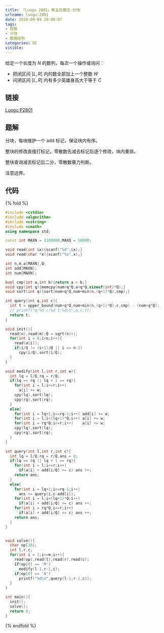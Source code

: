 ```yaml
---
title: 「Luogu 2801」教主的魔法-分块
urlname: luogu-2801
date: 2018-09-09 20:00:07
tags: 
- 题解
- 分块
- 数据结构
categories: OI
visible:
---
```


给定一个长度为 $N$ 的数列，每次一个操作或询问：

+ 把闭区间 $[L, R]$ 内的数全部加上一个整数 $W$ 
+ 问闭区间 $[L, R]$ 内有多少英雄身高大于等于 $C$

<!-- more -->

## 链接

[Luogu P2801](https://www.luogu.org/problemnew/show/P2801)

## 题解

分块，每块维护一个 $\text{add}$ 标记，保证块内有序。

整块的修改直接打标记，零散数先减去标记后逐个修改，块内重排。

整块查询减去标记后二分，零散数暴力判断。

注意边界。

## 代码

{% fold %}

```cpp
#include <cstdio>
#include <algorithm>
#include <cstring>
#include <cmath>
using namespace std;

const int MAXN = 1100000,MAXQ = 50000;

void read(int &x){scanf("%d",&x);}
void read(char *x){scanf("%s",x);}

int n,m,a[MAXN],Q;
int add[MAXN];
int num[MAXN];

bool cmp(int a,int b){return a > b;}
void cpy(int q){memcpy(num+q*Q,a+q*Q,sizeof(int)*Q);}
void sort(int q){sort(num+q*Q,num+min(n,(q+1)*Q),cmp);}

int query(int q,int c){
  int t = upper_bound(num+q*Q,num+min(n,(q+1)*Q),c,cmp) - (num+q*Q);
  // printf("q:%d c:%d t:%d\n",q,c,t);
  return t;
}

void init(){
  read(n),read(m);Q = sqrt(n)+1;
  for(int i = 0;i<n;i++){
    read(a[i]);
    if(i/Q != (i+1)/Q || i == n-1)
      cpy(i/Q),sort(i/Q);
  }
}

void modify(int l,int r,int w){
  int lq = l/Q,rq = r/Q;
  if(lq == rq || lq + 1 == rq){
    for(int i = l;i<=r;i++)
      a[i] += w;
    cpy(lq),sort(lq);
    cpy(rq),sort(rq);
  }
  else{
    for(int i = lq+1;i<=rq-1;i++) add[i] += w;
    for(int i = l;i<(lq+1)*Q;i++) a[i] += w;
    for(int i = rq*Q;i<=r;i++)    a[i] += w;
    cpy(lq),sort(lq);
    cpy(rq),sort(rq);
  }
}

int query(int l,int r,int c){
  int lq = l/Q,rq = r/Q,ans = 0;
  if(lq == rq || lq + 1 == rq){
    for(int i = l;i<=r;i++)
      if(a[i] + add[i/Q] >= c) ans ++;
    return ans;
  }
  else{
    for(int i = lq+1;i<=rq-1;i++)
      ans += query(i,c-add[i]);
    for(int i = l;i<(lq+1)*Q;i++)
      if(a[i] + add[i/Q] >= c) ans ++;
    for(int i = rq*Q;i<=r;i++)
      if(a[i] + add[i/Q] >= c) ans ++;
    return ans; 
  }  
}


void solve(){
  char op[10];
  int l,r,c;
  for(int i = 1;i<=m;i++){
    read(op),read(l),read(r),read(c);
    if(op[0] == 'M')
      modify(l-1,r-1,c);
    if(op[0] == 'A')
      printf("%d\n",query(l-1,r-1,c));
  }
}

int main(){
  init();
  solve();
  return 0;
}
```



{% endfold %}